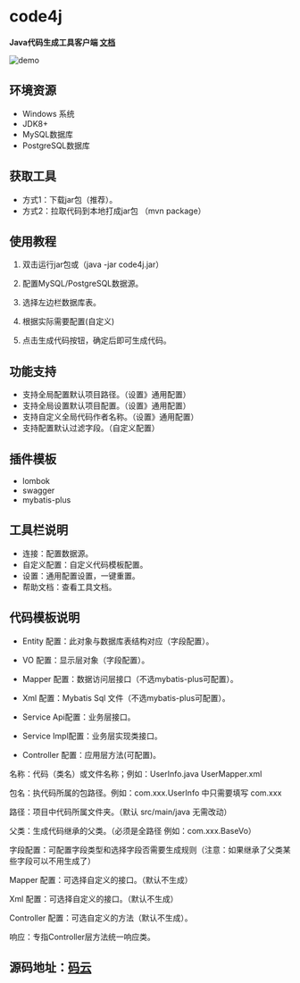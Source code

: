 # code4j
**Java代码生成工具客户端 [文档](https://w-ping.github.io/code4j/)**

![demo](https://user-images.githubusercontent.com/42802329/182007176-cecd5b1d-38dd-4f6b-b558-b45171468144.gif)

## 环境资源
* Windows 系统
* JDK8+
* MySQL数据库
* PostgreSQL数据库
## 获取工具
* 方式1：下载jar包（推荐）。
* 方式2：拉取代码到本地打成jar包 （mvn package）
## 使用教程
1. 双击运行jar包或（java -jar code4j.jar）

2. 配置MySQL/PostgreSQL数据源。

3. 选择左边栏数据库表。

4. 根据实际需要配置(自定义)

5. 点击生成代码按钮，确定后即可生成代码。
## 功能支持
* 支持全局配置默认项目路径。（设置》通用配置）
* 支持全局设置默认项目配置。（设置》通用配置）
* 支持自定义全局代码作者名称。（设置》通用配置）
* 支持配置默认过滤字段。（自定义配置）

## 插件模板
* lombok
* swagger
* mybatis-plus

## 工具栏说明
* 连接：配置数据源。
* 自定义配置：自定义代码模板配置。
* 设置：通用配置设置，一键重置。
* 帮助文档：查看工具文档。

## 代码模板说明
* Entity 配置：此对象与数据库表结构对应（字段配置）。

* VO 配置：显示层对象（字段配置）。

* Mapper 配置：数据访问层接口（不选mybatis-plus可配置）。

* Xml 配置：Mybatis Sql 文件（不选mybatis-plus可配置）。

* Service Api配置：业务层接口。

* Service Impl配置：业务层实现类接口。

* Controller 配置：应用层方法(可配置)。

名称：代码（类名）或文件名称；例如：UserInfo.java  UserMapper.xml

包名：执代码所属的包路径。例如：com.xxx.UserInfo 中只需要填写 com.xxx

路径：项目中代码所属文件夹。（默认 src/main/java 无需改动）

父类：生成代码继承的父类。（必须是全路径 例如：com.xxx.BaseVo）

字段配置：可配置字段类型和选择字段否需要生成规则（注意：如果继承了父类某些字段可以不用生成了）

Mapper 配置：可选择自定义的接口。（默认不生成）

Xml 配置：可选择自定义的接口。（默认不生成）

Controller 配置：可选自定义的方法（默认不生成）。

响应：专指Controller层方法统一响应类。

## 源码地址：[码云](https://gitee.com/LW_Ping/code4j)
